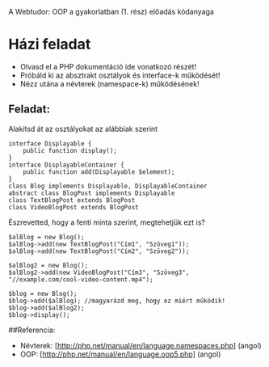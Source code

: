 A Webtudor: OOP a gyakorlatban (1. rész) előadás kódanyaga

# Házi feladat

- Olvasd el a PHP dokumentáció ide vonatkozó részét!
- Próbáld ki az absztrakt osztályok és interface-k működését!
- Nézz utána a névterek (namespace-k) működésének!

## Feladat:
Alakítsd át az osztályokat az alábbiak szerint

    interface Displayable {
        public function display();
    }
    interface DisplayableContainer {
        public function add(Displayable $element);
    }
    class Blog implements Displayable, DisplayableContainer
    abstract class BlogPost implements Displayable
    class TextBlogPost extends BlogPost
    class VideoBlogPost extends BlogPost
    
Észrevetted, hogy a fenti minta szerint, megtehetjük ezt is?

    $alBlog = new Blog();
    $alBlog->add(new TextBlogPost("Cím1", "Szöveg1"));
    $alBlog->add(new TextBlogPost("Cím2", "Szöveg2"));
    
    $alBlog2 = new Blog();
    $alBlog2->add(new VideoBlogPost("Cím3", "Szöveg3", "//example.com/cool-video-content.mp4");
    
    $blog = new Blog();
    $blog->add($alBlog); //magyarázd meg, hogy ez miért működik!
    $blog->add($alBlog2);
    $blog->display();

##Referencia:    
- Névterek: [http://php.net/manual/en/language.namespaces.php] (angol)
- OOP: [http://php.net/manual/en/language.oop5.php] (angol)
